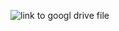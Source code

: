 ![link to googl drive file](https://drive.google.com/drive/u/1/folders/1IRnF4Vnb_p9hqf1hfrPLeCfhTEVA31ne)